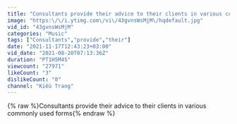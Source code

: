 ```yaml
---
title: "Consultants provide their advice to their clients in various commonly used forms"
image: "https:\/\/i.ytimg.com\/vi\/43gvnsWsMjM\/hqdefault.jpg"
vid_id: "43gvnsWsMjM"
categories: "Music"
tags: ["Consultants","provide","their"]
date: "2021-11-17T12:43:23+03:00"
vid_date: "2021-08-20T07:13:36Z"
duration: "PT1H5M4S"
viewcount: "27971"
likeCount: "3"
dislikeCount: "0"
channel: "Kiêù Trang"
---
```

{% raw %}Consultants provide their advice to their clients in various commonly used forms{% endraw %}

